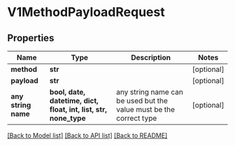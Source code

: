 # V1MethodPayloadRequest


## Properties
Name | Type | Description | Notes
------------ | ------------- | ------------- | -------------
**method** | **str** |  | [optional] 
**payload** | **str** |  | [optional] 
**any string name** | **bool, date, datetime, dict, float, int, list, str, none_type** | any string name can be used but the value must be the correct type | [optional]

[[Back to Model list]](../README.md#documentation-for-models) [[Back to API list]](../README.md#documentation-for-api-endpoints) [[Back to README]](../README.md)


